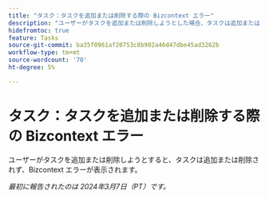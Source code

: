 ```yaml
---
title: "タスク：タスクを追加または削除する際の Bizcontext エラー"
description: "ユーザーがタスクを追加または削除しようとした場合、タスクは追加または削除されず、Bizcontext エラーが表示されます。"
hidefromtoc: true
feature: Tasks
source-git-commit: ba35f0961af20753c8b902a46d47dbe45ad3262b
workflow-type: tm+mt
source-wordcount: '70'
ht-degree: 5%

---
```



# タスク：タスクを追加または削除する際の Bizcontext エラー

ユーザーがタスクを追加または削除しようとすると、タスクは追加または削除されず、Bizcontext エラーが表示されます。

_最初に報告されたのは 2024年3月7日（PT）です。_


